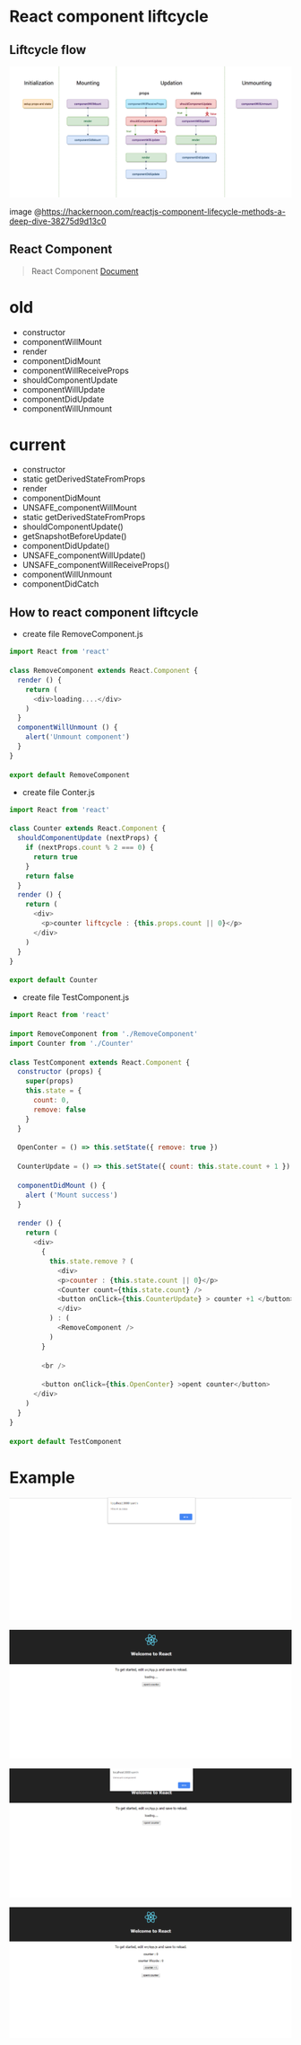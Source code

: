 # React component liftcycle

## Liftcycle flow
![Liftcycle](https://raw.githubusercontent.com/bukton123/react-workshop-101/master/05-react-component-liftcycle/lift.png "")

image @https://hackernoon.com/reactjs-component-lifecycle-methods-a-deep-dive-38275d9d13c0

## React Component
>
> React Component [Document](https://reactjs.org/docs/react-component.html)
> 
# old
* constructor
* componentWillMount
* render
* componentDidMount
* componentWillReceiveProps
* shouldComponentUpdate 
* componentWillUpdate
* componentDidUpdate
* componentWillUnmount


# current
* constructor
* static getDerivedStateFromProps
* render
* componentDidMount
* UNSAFE_componentWillMount
* static getDerivedStateFromProps
* shouldComponentUpdate()
* getSnapshotBeforeUpdate()
* componentDidUpdate()
* UNSAFE_componentWillUpdate()
* UNSAFE_componentWillReceiveProps()
* componentWillUnmount
* componentDidCatch

## How to react component liftcycle
* create file RemoveComponent.js
```js
import React from 'react'

class RemoveComponent extends React.Component {
  render () {
    return (
      <div>loading....</div>
    )
  }
  componentWillUnmount () {
    alert('Unmount component')
  }
}

export default RemoveComponent
```
* create file Conter.js
```js
import React from 'react'

class Counter extends React.Component {
  shouldComponentUpdate (nextProps) {
    if (nextProps.count % 2 === 0) {
      return true
    } 
    return false
  }
  render () {
    return (
      <div>
        <p>counter liftcycle : {this.props.count || 0}</p>
      </div>
    )
  }
}

export default Counter
```

* create file TestComponent.js
```js
import React from 'react'

import RemoveComponent from './RemoveComponent'
import Counter from './Counter'

class TestComponent extends React.Component {
  constructor (props) {
    super(props)
    this.state = {
      count: 0,
      remove: false
    }
  }

  OpenConter = () => this.setState({ remove: true })

  CounterUpdate = () => this.setState({ count: this.state.count + 1 })

  componentDidMount () {
    alert ('Mount success')
  }

  render () {
    return (
      <div>
        {
          this.state.remove ? (
            <div>
            <p>counter : {this.state.count || 0}</p>
            <Counter count={this.state.count} />
            <button onClick={this.CounterUpdate} > counter +1 </button>
            </div>
          ) : (
            <RemoveComponent />
          )
        }

        <br />

        <button onClick={this.OpenConter} >opent counter</button>
      </div>
    )
  }
}

export default TestComponent
```

# Example
![example component step 1](https://raw.githubusercontent.com/bukton123/react-workshop-101/master/05-react-component-liftcycle/step1.PNG "")

![example component step 2](https://raw.githubusercontent.com/bukton123/react-workshop-101/master/05-react-component-liftcycle/step2.PNG "")

![example component step 3](https://raw.githubusercontent.com/bukton123/react-workshop-101/master/05-react-component-liftcycle/step3.PNG "")

![example component step 4](https://raw.githubusercontent.com/bukton123/react-workshop-101/master/05-react-component-liftcycle/step4.PNG "")